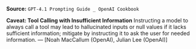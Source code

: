 **Source:** `GPT-4.1 Prompting Guide _ OpenAI Cookbook`

**Caveat: Tool Calling with Insufficient Information**
Instructing a model to always call a tool may lead to hallucinated inputs or null values if it lacks sufficient information; mitigate by instructing it to ask the user for needed information. — [Noah MacCallum (OpenAI), Julian Lee (OpenAI)]
